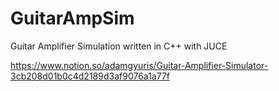 # GuitarAmpSim
Guitar Amplifier Simulation written in C++ with JUCE

https://www.notion.so/adamgyuris/Guitar-Amplifier-Simulator-3cb208d01b0c4d2189d3af9076a1a77f

